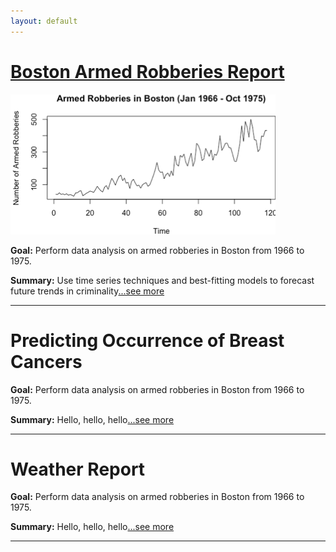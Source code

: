 ```yaml
---
layout: default
---
```

# [Boston Armed Robberies Report](./bostonarmedrobberies.html)

![Branching](/assets/img/BARP_1.png)

**Goal:** Perform data analysis on armed robberies in Boston from 1966 to 1975.

**Summary:** Use time series techniques and best-fitting models to forecast future trends in criminality[...see more](./bostonarmedrobberies.html)

* * *

# Predicting Occurrence of Breast Cancers

**Goal:** Perform data analysis on armed robberies in Boston from 1966 to 1975.

**Summary:** Hello, hello, hello[...see more](./predictbreastcancers.html)

* * *

# Weather Report

**Goal:** Perform data analysis on armed robberies in Boston from 1966 to 1975.

**Summary:** Hello, hello, hello[...see more](./weatherreport.html)

* * *
